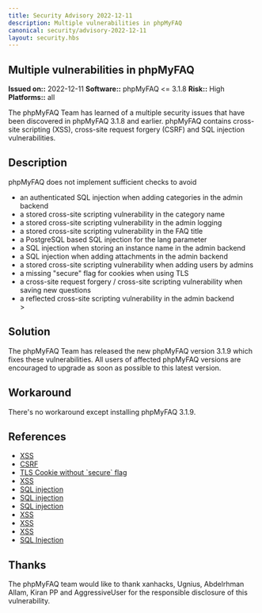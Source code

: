 ```yaml
---
title: Security Advisory 2022-12-11
description: Multiple vulnerabilities in phpMyFAQ
canonical: security/advisory-2022-12-11
layout: security.hbs
---
```


## Multiple vulnerabilities in phpMyFAQ

  **Issued on::** 2022-12-11
  **Software::** phpMyFAQ <= 3.1.8
  **Risk::** High
  **Platforms::** all

The phpMyFAQ Team has learned of a multiple security issues that have been discovered in phpMyFAQ 3.1.8 and
  earlier. phpMyFAQ contains cross-site scripting (XSS), cross-site request forgery (CSRF) and SQL injection
  vulnerabilities.

## Description
phpMyFAQ does not implement sufficient checks to avoid

<ul>
  <li>an authenticated SQL injection when adding categories in the admin backend</li>
  <li>a stored cross-site scripting vulnerability in the category name</li>
  <li>a stored cross-site scripting vulnerability in the admin logging</li>
  <li>a stored cross-site scripting vulnerability in the FAQ title</li>
  <li>a PostgreSQL based SQL injection for the lang parameter </li>
  <li>a SQL injection when storing an instance name in the admin backend</li>
  <li>a SQL injection when adding attachments in the admin backend</li>
  <li>a stored cross-site scripting vulnerability when adding users by admins</li>
  <li>a missing "secure" flag for cookies when using TLS</li>
  <li>a cross-site request forgery / cross-site scripting vulnerability when saving new questions</li>
  <li>a reflected cross-site scripting vulnerability in the admin backend</li>>
</ul>

## Solution
The phpMyFAQ Team has released the new phpMyFAQ version 3.1.9 which fixes these vulnerabilities. All
  users of affected phpMyFAQ versions are encouraged to upgrade as soon as possible to this latest version.

## Workaround
There's no workaround except installing phpMyFAQ 3.1.9.

## References
<ul>
  <li>
    <a target="_blank" rel="nofollow" href="https://huntr.dev/bounties/a1649f43-78c9-4927-b313-36911872a84b/">
      XSS
    </a>
  </li>
  <li>
    <a target="_blank" rel="nofollow" href="https://huntr.dev/bounties/2ec4ddd4-de22-4f2d-ba92-3382b452bfea/">
      CSRF
    </a>
  </li>
  <li>
    <a target="_blank" rel="nofollow" href="https://huntr.dev/bounties/5915ed4c-5fe2-42e7-8fac-5dd0d032727c/">
      TLS Cookie without `secure` flag
    </a>
  </li>
  <li>
    <a target="_blank" rel="nofollow" href="https://huntr.dev/bounties/5944f154-c0ab-4547-9d9d-3101e86eb975/">
      XSS
    </a>
  </li>
  <li>
    <a target="_blank" rel="nofollow" href="https://huntr.dev/bounties/315aa78d-7bd2-4b14-86f2-b5c211e62034/">
      SQL injection
    </a>
  </li>
  <li>
    <a target="_blank" rel="nofollow" href="https://huntr.dev/bounties/eb3a8ea3-daea-4555-a3e6-80b82f533792/">
      SQL injection
    </a>
  </li>
  <li>
    <a target="_blank" rel="nofollow" href="https://huntr.dev/bounties/faac0c92-8d4b-4901-a933-662b661a3f99/">
      SQL injection
    </a>
  </li>
  <li>
    <a target="_blank" rel="nofollow" href="https://huntr.dev/bounties/56499a60-2358-41fe-9b38-8cb23cdfc17c/">
      XSS
    </a>
  </li>
  <li>
    <a target="_blank" rel="nofollow" href="https://huntr.dev/bounties/f531bbf2-32c8-4efe-8156-ae9bc6b5d3aa/">
      XSS
    </a>
  </li>
  <li>
    <a target="_blank" rel="nofollow" href="https://huntr.dev/bounties/322c12b1-08d5-4ee3-9d94-d4bb40366c7a/">
      XSS
    </a>
  </li>
  <li>
    <a target="_blank" rel="nofollow" href="https://huntr.dev/bounties/f2857bc7-8fbc-489a-9a38-30b93300eec5/">
      SQL Injection
    </a>
  </li>
</ul>

## Thanks
The phpMyFAQ team would like to thank xanhacks, Ugnius, Abdelrhman Allam, Kiran PP and AggressiveUser for the
  responsible disclosure of this vulnerability.

